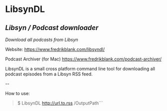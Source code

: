 # LibsynDL
## _Libsyn / Podcast downloader_

*Download all podcasts from Libsyn*

Website:
https://www.fredrikblank.com/libsyndl/

Podcast Archiver (for Mac)
https://www.fredrikblank.com/podcast-archiver/

LibsynDL is a small cross platform command line tool for downloading all podcast episodes from a Libsyn RSS feed.

--

How to use:

> $ LibsynDL http://url.to.rss /OutputPath```
